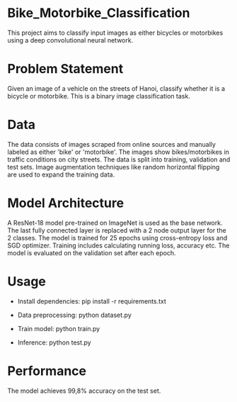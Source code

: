# Bike_Motorbike_Classification
This project aims to classify input images as either bicycles or motorbikes using a deep convolutional neural network.

# Problem Statement
Given an image of a vehicle on the streets of Hanoi, classify whether it is a bicycle or motorbike. This is a binary image classification task.

# Data
The data consists of images scraped from online sources and manually labeled as either 'bike' or 'motorbike'. The images show bikes/motorbikes in traffic conditions on city streets.
The data is split into training, validation and test sets. Image augmentation techniques like random horizontal flipping are used to expand the training data.

# Model Architecture
A ResNet-18 model pre-trained on ImageNet is used as the base network. The last fully connected layer is replaced with a 2 node output layer for the 2 classes.
The model is trained for 25 epochs using cross-entropy loss and SGD optimizer. Training includes calculating running loss, accuracy etc. The model is evaluated on the validation set after each epoch.

# Usage
* Install dependencies: 
pip install -r requirements.txt

* Data preprocessing: 
python dataset.py

* Train model: 
python train.py

* Inference: 
python test.py

# Performance
The model achieves 99,8% accuracy on the test set.
